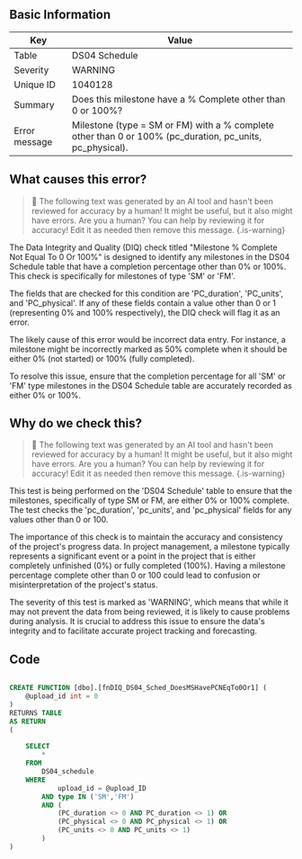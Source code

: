 ## Basic Information
| Key         | Value          |
|-------------|----------------|
| Table       | DS04 Schedule |
| Severity    | WARNING |
| Unique ID   | 1040128   |
| Summary     | Does this milestone have a % Complete other than 0 or 100%? |
| Error message | Milestone (type = SM or FM) with a % complete other than 0 or 100% (pc_duration, pc_units, pc_physical). |

## What causes this error?

> :robot: The following text was generated by an AI tool and hasn't been reviewed for accuracy by a human! It might be useful, but it also might have errors. Are you a human? You can help by reviewing it for accuracy! Edit it as needed then remove this message.
{.is-warning}

The Data Integrity and Quality (DIQ) check titled "Milestone % Complete Not Equal To 0 Or 100%" is designed to identify any milestones in the DS04 Schedule table that have a completion percentage other than 0% or 100%. This check is specifically for milestones of type 'SM' or 'FM'. 

The fields that are checked for this condition are 'PC_duration', 'PC_units', and 'PC_physical'. If any of these fields contain a value other than 0 or 1 (representing 0% and 100% respectively), the DIQ check will flag it as an error. 

The likely cause of this error would be incorrect data entry. For instance, a milestone might be incorrectly marked as 50% complete when it should be either 0% (not started) or 100% (fully completed). 

To resolve this issue, ensure that the completion percentage for all 'SM' or 'FM' type milestones in the DS04 Schedule table are accurately recorded as either 0% or 100%.
## Why do we check this?

> :robot: The following text was generated by an AI tool and hasn't been reviewed for accuracy by a human! It might be useful, but it also might have errors. Are you a human? You can help by reviewing it for accuracy! Edit it as needed then remove this message.
{.is-warning}

This test is being performed on the 'DS04 Schedule' table to ensure that the milestones, specifically of type SM or FM, are either 0% or 100% complete. The test checks the 'pc_duration', 'pc_units', and 'pc_physical' fields for any values other than 0 or 100. 

The importance of this check is to maintain the accuracy and consistency of the project's progress data. In project management, a milestone typically represents a significant event or a point in the project that is either completely unfinished (0%) or fully completed (100%). Having a milestone percentage complete other than 0 or 100 could lead to confusion or misinterpretation of the project's status.

The severity of this test is marked as 'WARNING', which means that while it may not prevent the data from being reviewed, it is likely to cause problems during analysis. It is crucial to address this issue to ensure the data's integrity and to facilitate accurate project tracking and forecasting.
## Code

```sql

CREATE FUNCTION [dbo].[fnDIQ_DS04_Sched_DoesMSHavePCNEqTo0Or1] (
	@upload_id int = 0
)
RETURNS TABLE
AS RETURN
(
	
	SELECT
		*
	FROM
		DS04_schedule
	WHERE
			upload_id = @upload_ID
		AND type IN ('SM','FM')
		AND (
			(PC_duration <> 0 AND PC_duration <> 1) OR 
			(PC_physical <> 0 AND PC_physical <> 1) OR
			(PC_units <> 0 AND PC_units <> 1)
		) 
)
```
